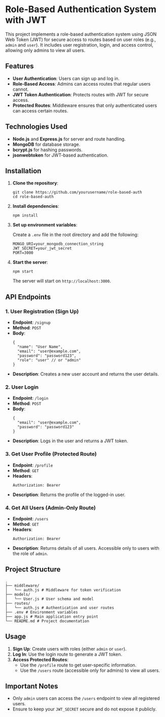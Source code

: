 <h1>Role-Based Authentication System with JWT</h1>

<p>This project implements a role-based authentication system using JSON Web Token (JWT) for secure access to routes based on user roles (e.g., <code>admin</code> and <code>user</code>). It includes user registration, login, and access control, allowing only admins to view all users.</p>

<h2>Features</h2>
<ul>
<li><strong>User Authentication</strong>: Users can sign up and log in.</li>
<li><strong>Role-Based Access</strong>: Admins can access routes that regular users cannot.</li>
<li><strong>JWT Token Authentication</strong>: Protects routes with JWT for secure access.</li>
<li><strong>Protected Routes</strong>: Middleware ensures that only authenticated users can access certain routes.</li>
</ul>

<h2>Technologies Used</h2>
<ul>
<li><strong>Node.js</strong> and <strong>Express.js</strong> for server and route handling.</li>
<li><strong>MongoDB</strong> for database storage.</li>
<li><strong>bcrypt.js</strong> for hashing passwords.</li>
<li><strong>jsonwebtoken</strong> for JWT-based authentication.</li>
</ul>

<h2>Installation</h2>
<ol>
<li><strong>Clone the repository</strong>:
<pre><code>git clone https://github.com/yourusername/role-based-auth
cd role-based-auth
</code></pre>
</li>
<li><strong>Install dependencies</strong>:
<pre><code>npm install
</code></pre>
</li>
<li><strong>Set up environment variables</strong>:
<p>Create a <code>.env</code> file in the root directory and add the following:</p>
<pre><code>MONGO_URI=your_mongodb_connection_string
JWT_SECRET=your_jwt_secret
PORT=3000
</code></pre>
</li>
<li><strong>Start the server</strong>:
<pre><code>npm start
</code></pre>
<p>The server will start on <code>http://localhost:3000</code>.</p>
</li>
</ol>

<h2>API Endpoints</h2>

<h3>1. User Registration (Sign Up)</h3>
<ul>
<li><strong>Endpoint</strong>: <code>/signup</code></li>
<li><strong>Method</strong>: <code>POST</code></li>
<li><strong>Body</strong>:
<pre><code>{
  "name": "User Name",
  "email": "user@example.com",
  "password": "password123",
  "role": "user" // or "admin"
}
</code></pre>
</li>
<li><strong>Description</strong>: Creates a new user account and returns the user details.</li>
</ul>

<h3>2. User Login</h3>
<ul>
<li><strong>Endpoint</strong>: <code>/login</code></li>
<li><strong>Method</strong>: <code>POST</code></li>
<li><strong>Body</strong>:
<pre><code>{
  "email": "user@example.com",
  "password": "password123"
}
</code></pre>
</li>
<li><strong>Description</strong>: Logs in the user and returns a JWT token.</li>
</ul>

<h3>3. Get User Profile (Protected Route)</h3>
<ul>
<li><strong>Endpoint</strong>: <code>/profile</code></li>
<li><strong>Method</strong>: <code>GET</code></li>
<li><strong>Headers</strong>:
<pre><code>Authorization: Bearer
</code></pre>
</li>
<li><strong>Description</strong>: Returns the profile of the logged-in user.</li>
</ul>

<h3>4. Get All Users (Admin-Only Route)</h3>
<ul>
<li><strong>Endpoint</strong>: <code>/users</code></li>
<li><strong>Method</strong>: <code>GET</code></li>
<li><strong>Headers</strong>:
<pre><code>Authorization: Bearer
</code></pre>
</li>
<li><strong>Description</strong>: Returns details of all users. Accessible only to users with the role of <code>admin</code>.</li>
</ul>

<h2>Project Structure</h2>
<pre><code>.
├── middleware/
│   └── auth.js # Middleware for token verification
├── models/
│   └── User.js # User schema and model
├── routes/
│   └── auth.js # Authentication and user routes
├── .env # Environment variables
├── app.js # Main application entry point
└── README.md # Project documentation
</code></pre>

<h2>Usage</h2>
<ol>
<li><strong>Sign Up</strong>: Create users with roles (either <code>admin</code> or <code>user</code>).</li>
<li><strong>Log In</strong>: Use the login route to generate a JWT token.</li>
<li><strong>Access Protected Routes</strong>:
<ul>
<li>Use the <code>/profile</code> route to get user-specific information.</li>
<li>Use the <code>/users</code> route (accessible only for admins) to view all users.</li>
</ul>
</li>
</ol>

<h2>Important Notes</h2>
<ul>
<li>Only <code>admin</code> users can access the <code>/users</code> endpoint to view all registered users.</li>
<li>Ensure to keep your <code>JWT_SECRET</code> secure and do not expose it publicly.</li>
</ul>
